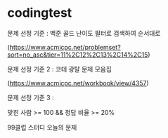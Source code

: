 # codingtest

<CPP>

문제 선정 기준 : 백준 골드 난이도 필터로 검색하여 순서대로

(https://www.acmicpc.net/problemset?sort=no_asc&tier=11%2C12%2C13%2C14%2C15)

문제 선정 기준 2 : 코테 광탈 문제 모음집

(https://www.acmicpc.net/workbook/view/4357)

문제 선정 기준 3 :

맞힌 사람 >= 100 && 정답 비율 >= 20%


<Python>

99클럽 스터디 오늘의 문제
